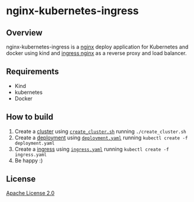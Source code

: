 # nginx-kubernetes-ingress

## Overview
nginx-kubernetes-ingress is a [nginx](https://www.nginx.org/) deploy application for Kubernetes and docker using kind and [ingress nginx](https://github.com/kubernetes/ingress-nginx/) as a reverse proxy and load balancer.

## Requirements

- Kind
- kubernetes
- Docker

## How to build

1. Create a [cluster](https://kubernetes.io/pt-br/docs/concepts/overview/components/) using [`create_cluster.sh`](create_cluster.sh) running  `./create_cluster.sh`
2. Create a [deployment](https://kubernetes.io/docs/concepts/workloads/controllers/deployment/) using [`deployment.yaml`](deployment.yaml) running  `kubectl create -f deployment.yaml`
3. Create a [ingress](https://kubernetes.io/docs/concepts/services-networking/ingress/) using [`ingress.yaml`](ingress.yaml) running  `kubectl create -f ingress.yaml`
4. Be happy :)

## License

[Apache License 2.0](https://github.com/kubernetes/ingress-nginx/blob/main/LICENSE)

